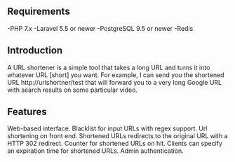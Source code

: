 ## Requirements
  -PHP 7.x
  -Laravel 5.5 or newer
  -PostgreSQL 9.5 or newer
  -Redis 

## Introduction

  A URL shortener is a simple tool that takes a long URL and turns it into whatever URL [short] you want. For example, I can send you    the shortened URL http://urlshortner/test that will forward you to a very long Google URL with search results on some particular video.

## Features

  Web-based interface.
  Blacklist for input URLs with regex support.
  Url shortening on front end.
  Shortened URLs redirects to the original URL with a HTTP 302 redirect.
  Counter for shortened URLs on hit.
  Clients can specify an expiration time for shortened URLs.
  Admin authentication.
